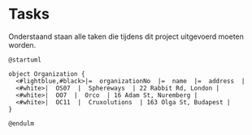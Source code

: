 # Tasks

Onderstaand staan alle taken die tijdens dit project uitgevoerd moeten worden.

```plantuml
@startuml

object Organization {
  <#lightblue,#black>|=  organizationNo  |=  name  |=  address  |
  <#white>|  OS07  |  Sphereways  | 22 Rabbit Rd, London |
  <#white>|  OO7  |  Orco  | 16 Adam St, Nuremberg |
  <#white>|  OC11  |  Cruxolutions  | 163 Olga St, Budapest |
}

@endulm
```